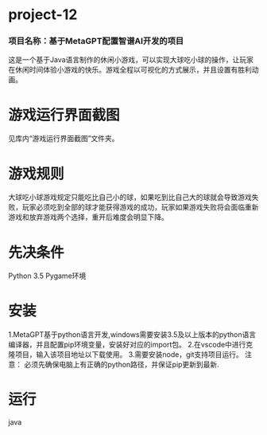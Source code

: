 # project-12

### 项目名称：基于MetaGPT配置智谱AI开发的项目

这是一个基于Java语言制作的休闲小游戏，可以实现大球吃小球的操作，让玩家在休闲时间体验小游戏的快乐。游戏全程以可视化的方式展示，并且设置有胜利动画。

# 游戏运行界面截图

见库内“游戏运行界面截图”文件夹。

# 游戏规则

大球吃小球游戏规定只能吃比自己小的球，如果吃到比自己大的球就会导致游戏失败，玩家必须吃到全部的球才能获得游戏的成功，玩家如果游戏失败将会面临重新游戏和放弃游戏两个选择，重开后难度会明显下降。

# 先决条件

Python 3.5 Pygame环境

# 安装

1.MetaGPT基于python语言开发,windows需要安装3.5及以上版本的python语言编译器，并且配置pip环境变量，安装好对应的import包。
2.在vscode中进行克隆项目，输入该项目地址以下载使用。
3.需要安装node，git支持项目运行。
注意： 必须先确保电脑上有正确的python路径，并保证pip更新到最新.

# 运行

java

#


